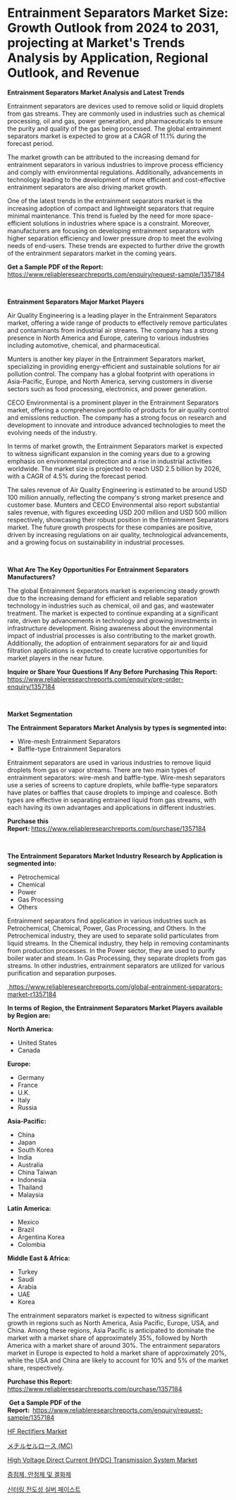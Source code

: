 <p><h1>Entrainment Separators Market Size: Growth Outlook from 2024 to 2031, projecting at Market's Trends Analysis by Application, Regional Outlook, and Revenue</h1></p><p><strong>Entrainment Separators Market Analysis and Latest Trends</strong></p>
<p><p>Entrainment separators are devices used to remove solid or liquid droplets from gas streams. They are commonly used in industries such as chemical processing, oil and gas, power generation, and pharmaceuticals to ensure the purity and quality of the gas being processed. The global entrainment separators market is expected to grow at a CAGR of 11.1% during the forecast period.</p><p>The market growth can be attributed to the increasing demand for entrainment separators in various industries to improve process efficiency and comply with environmental regulations. Additionally, advancements in technology leading to the development of more efficient and cost-effective entrainment separators are also driving market growth.</p><p>One of the latest trends in the entrainment separators market is the increasing adoption of compact and lightweight separators that require minimal maintenance. This trend is fueled by the need for more space-efficient solutions in industries where space is a constraint. Moreover, manufacturers are focusing on developing entrainment separators with higher separation efficiency and lower pressure drop to meet the evolving needs of end-users. These trends are expected to further drive the growth of the entrainment separators market in the coming years.</p></p>
<p><strong>Get a Sample PDF of the Report:&nbsp;</strong> <a href="https://www.reliableresearchreports.com/enquiry/request-sample/1357184">https://www.reliableresearchreports.com/enquiry/request-sample/1357184</a></p>
<p>&nbsp;</p>
<p><strong>Entrainment Separators Major Market Players</strong></p>
<p><p>Air Quality Engineering is a leading player in the Entrainment Separators market, offering a wide range of products to effectively remove particulates and contaminants from industrial air streams. The company has a strong presence in North America and Europe, catering to various industries including automotive, chemical, and pharmaceutical.</p><p>Munters is another key player in the Entrainment Separators market, specializing in providing energy-efficient and sustainable solutions for air pollution control. The company has a global footprint with operations in Asia-Pacific, Europe, and North America, serving customers in diverse sectors such as food processing, electronics, and power generation.</p><p>CECO Environmental is a prominent player in the Entrainment Separators market, offering a comprehensive portfolio of products for air quality control and emissions reduction. The company has a strong focus on research and development to innovate and introduce advanced technologies to meet the evolving needs of the industry.</p><p>In terms of market growth, the Entrainment Separators market is expected to witness significant expansion in the coming years due to a growing emphasis on environmental protection and a rise in industrial activities worldwide. The market size is projected to reach USD 2.5 billion by 2026, with a CAGR of 4.5% during the forecast period.</p><p>The sales revenue of Air Quality Engineering is estimated to be around USD 100 million annually, reflecting the company's strong market presence and customer base. Munters and CECO Environmental also report substantial sales revenue, with figures exceeding USD 200 million and USD 500 million respectively, showcasing their robust position in the Entrainment Separators market. The future growth prospects for these companies are positive, driven by increasing regulations on air quality, technological advancements, and a growing focus on sustainability in industrial processes.</p></p>
<p>&nbsp;</p>
<p><strong>What Are The Key Opportunities For Entrainment Separators Manufacturers?</strong></p>
<p><p>The global Entrainment Separators market is experiencing steady growth due to the increasing demand for efficient and reliable separation technology in industries such as chemical, oil and gas, and wastewater treatment. The market is expected to continue expanding at a significant rate, driven by advancements in technology and growing investments in infrastructure development. Rising awareness about the environmental impact of industrial processes is also contributing to the market growth. Additionally, the adoption of entrainment separators for air and liquid filtration applications is expected to create lucrative opportunities for market players in the near future.</p></p>
<p><strong>Inquire or Share Your Questions If Any Before Purchasing This Report:</strong> <a href="https://www.reliableresearchreports.com/enquiry/pre-order-enquiry/1357184">https://www.reliableresearchreports.com/enquiry/pre-order-enquiry/1357184</a></p>
<p>&nbsp;</p>
<p><strong>Market Segmentation</strong></p>
<p><strong>The Entrainment Separators Market Analysis by types is segmented into:</strong></p>
<p><ul><li>Wire-mesh Entrainment Separators</li><li>Baffle-type Entrainment Separators</li></ul></p>
<p><p>Entrainment separators are used in various industries to remove liquid droplets from gas or vapor streams. There are two main types of entrainment separators: wire-mesh and baffle-type. Wire-mesh separators use a series of screens to capture droplets, while baffle-type separators have plates or baffles that cause droplets to impinge and coalesce. Both types are effective in separating entrained liquid from gas streams, with each having its own advantages and applications in different industries.</p></p>
<p><strong>Purchase this Report:&nbsp;</strong><a href="https://www.reliableresearchreports.com/purchase/1357184">https://www.reliableresearchreports.com/purchase/1357184</a></p>
<p>&nbsp;</p>
<p><strong>The Entrainment Separators Market Industry Research by Application is segmented into:</strong></p>
<p><ul><li>Petrochemical</li><li>Chemical</li><li>Power</li><li>Gas Processing</li><li>Others</li></ul></p>
<p><p>Entrainment separators find application in various industries such as Petrochemical, Chemical, Power, Gas Processing, and Others. In the Petrochemical industry, they are used to separate solid particulates from liquid streams. In the Chemical industry, they help in removing contaminants from production processes. In the Power sector, they are used to purify boiler water and steam. In Gas Processing, they separate droplets from gas streams. In other industries, entrainment separators are utilized for various purification and separation purposes.</p></p>
<p><a href="https://www.reliableresearchreports.com/global-entrainment-separators-market-r1357184">&nbsp;https://www.reliableresearchreports.com/global-entrainment-separators-market-r1357184</a></p>
<p><strong>In terms of Region, the Entrainment Separators Market Players available by Region are:</strong></p>
<p>
    <p> <strong> North America: </strong>
        <ul>
            <li>United States</li>
            <li>Canada</li>
        </ul>
        </p> 
    <p> <strong> Europe: </strong>
        <ul>
            <li>Germany</li>
            <li>France</li>
            <li>U.K.</li>
            <li>Italy</li>
            <li>Russia</li>
        </ul>
        </p> 
    <p> <strong> Asia-Pacific: </strong>
        <ul>
            <li>China</li>
            <li>Japan</li>
            <li>South Korea</li>
            <li>India</li>
            <li>Australia</li>
            <li>China Taiwan</li>
            <li>Indonesia</li>
            <li>Thailand</li>
            <li>Malaysia</li>
        </ul>
        </p> 
    <p> <strong> Latin America: </strong>
        <ul>
            <li>Mexico</li>
            <li>Brazil</li>
            <li>Argentina Korea</li>
            <li>Colombia</li>
        </ul>
        </p> 
    <p> <strong> Middle East & Africa: </strong>
        <ul>
            <li>Turkey</li>
            <li>Saudi</li>
            <li>Arabia</li>
            <li>UAE</li>
            <li>Korea</li>
        </ul>
    </p>
    </p>
<p><p>The entrainment separators market is expected to witness significant growth in regions such as North America, Asia Pacific, Europe, USA, and China. Among these regions, Asia Pacific is anticipated to dominate the market with a market share of approximately 35%, followed by North America with a market share of around 30%. The entrainment separators market in Europe is expected to hold a market share of approximately 20%, while the USA and China are likely to account for 10% and 5% of the market share, respectively.</p></p>
<p><strong>Purchase this Report: </strong><a href="https://www.reliableresearchreports.com/purchase/1357184">https://www.reliableresearchreports.com/purchase/1357184</a></p>
<p>&nbsp;<strong>Get a Sample PDF of the Report:&nbsp;&nbsp;</strong><a href="https://www.reliableresearchreports.com/enquiry/request-sample/1357184">https://www.reliableresearchreports.com/enquiry/request-sample/1357184</a></p>
<p><strong></strong></p>
<p><p><a href="https://github.com/gcimaudf65/Market-Research-Report-List-1/blob/main/hf-rectifiers-market.md">HF Rectifiers Market</a></p><p><a href="https://medium.com/@izaiahbartell/%E3%83%A1%E3%83%81%E3%83%AB%E3%82%BB%E3%83%AB%E3%83%AD%E3%83%BC%E3%82%B9-mc-%E5%B8%82%E5%A0%B4%E8%A6%8F%E6%A8%A1%E3%81%AF-%E3%81%AE%E5%B9%B4%E9%96%93%E6%88%90%E9%95%B7%E7%8E%87%E3%81%A7%E6%88%90%E9%95%B7%E3%81%97%E3%81%A6%E3%81%8A%E3%82%8A-%E3%81%93%E3%81%AE%E3%83%AC%E3%83%9D%E3%83%BC%E3%83%88%E3%81%AF-%E3%82%BF%E3%82%A4%E3%83%97-%E3%82%A2%E3%83%97%E3%83%AA%E3%82%B1%E3%83%BC%E3%82%B7%E3%83%A7%E3%83%B3-%E6%88%90%E9%95%B7-%E3%81%8A%E3%82%88%E3%81%B32024%E5%B9%B4%E3%81%8B%E3%82%892031%E5%B9%B4%E3%81%BE%E3%81%A7%E3%81%AE%E4%BA%88%E6%B8%AC%E3%81%AB%E3%82%88%E3%82%8B%E5%88%86%E6%9E%90%E3%82%92%E3%82%AB%E3%83%90%E3%83%BC%E3%81%97%E3%81%A6%E3%81%84%E3%81%BE%E3%81%99-b4d3e62f0b4d">メチルセルロース (MC)</a></p><p><a href="https://github.com/sardarp081/Market-Research-Report-List-1/blob/main/high-voltage-direct-current-hvdc-transmission-system-market.md">High Voltage Direct Current (HVDC) Transmission System Market</a></p><p><a href="https://medium.com/@dallasrrellwg/%EA%B8%80%EB%A1%9C%EB%B2%8C-%EB%86%8D%EC%B6%95%EC%A0%9C-%EC%95%88%EC%A0%95%EC%A0%9C-%EB%B0%8F-%EC%A0%A4%EB%A7%81%EC%A0%9C-%EC%8B%9C%EC%9E%A5-%EA%B7%9C%EB%AA%A8%EB%8A%94-%EC%97%B0%ED%8F%89%EA%B7%A0-%EC%84%B1%EC%9E%A5%EB%A5%A0-%EC%97%90-%EB%8F%84%EB%8B%AC%ED%95%A0-%EA%B2%83%EC%9C%BC%EB%A1%9C-%EC%98%88%EC%83%81%EB%90%98%EB%A9%B0-%EC%9D%B4-%EB%B3%B4%EA%B3%A0%EC%84%9C%EB%8A%94-2024-2031%EB%85%84-%EC%8B%9C%EC%9E%A5-%EC%84%B1%EC%9E%A5-%ED%8A%B8%EB%A0%8C%EB%93%9C-%EA%B8%B0%ED%9A%8C-%EB%B0%8F-%EC%98%88%EC%B8%A1%EC%9D%84-%EB%8B%A4%EB%A3%B9%EB%8B%88%EB%8B%A4-660521c197f1">증점제, 안정제 및 겔화제</a></p><p><a href="https://medium.com/@kalimetz2023/%EC%8B%A4%EB%B2%84-%ED%8E%98%EC%9D%B4%EC%8A%A4%ED%8A%B8-%EB%82%B4%EC%97%B4%EA%B3%B5%EC%A0%95-%EC%8B%9C%EC%9E%A5-%EB%B3%B4%EA%B3%A0%EC%84%9C-%EC%A0%9C%ED%92%88-%EC%9C%A0%ED%98%95-%EC%A0%80%EC%98%A8-%EC%8B%A0%ED%84%B0%EB%A7%81-%ED%83%80%EC%9E%85-%EC%A4%91%EC%98%A8-%EC%8B%A0%ED%84%B0%EB%A7%81-%ED%83%80%EC%9E%85-%EA%B3%A0%EC%98%A8-%EC%8B%A0%ED%84%B0%EB%A7%81-%ED%83%80%EC%9E%85-%EC%B5%9C%EC%A2%85-%EC%82%AC%EC%9A%A9-%EB%B0%95%EB%A7%89-%ED%83%9C%EC%96%91%EC%A0%84%EC%A7%80-%EC%A7%91%EC%A0%81-%ED%9A%8C%EB%A1%9C-%EB%A9%A4%EB%B8%8C%EB%A0%88%EC%9D%B8-%EC%8A%A4%EC%9C%84%EC%B9%98-%EC%9E%90%EB%8F%99%EC%B0%A8-0e670f298ab1">신터링 전도성 실버 페이스트</a></p></p>